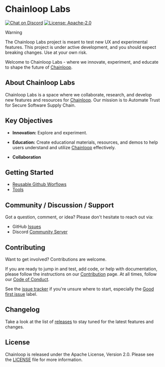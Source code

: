 # Chainloop Labs

[![Chat on Discord](https://img.shields.io/discord/1037381970189111326?logo=discord)](https://discord.gg/f7atkaZact)
[![License: Apache-2.0](https://img.shields.io/badge/License-Apache%202.0-blue.svg)](https://github.com/chainloop-dev/chainloop/blob/main/LICENSE.md)

> [!WARNING]
> The Chainloop Labs project is meant to test new UX and experimental features. This project is under active development, and you should expect breaking changes. Use at your own risk. 

Welcome to Chainloop Labs - where we innovate, experiment, and educate to shape the future of [Chainloop](https://github.com/chainloop-dev/chainloop). 

## About Chainloop Labs

Chainloop Labs is a space where we collaborate, research, and develop new features and resources for [Chainloop](https://github.com/chainloop-dev/chainloop). Our mission is to Automate Trust for Secure Software Supply Chain.

## Key Objectives

- **Innovation:** Explore and experiment.
  
- **Education:** Create educational materials, resources, and demos to help users understand and utilize [Chainloop](https://github.com/chainloop-dev/chainloop) effectively.
  
- **Collaboration**

## Getting Started

- [Reusable Github Worflows](.github/workflows/chainloop.yml)
- [Tools](./tools)

## Community / Discussion / Support

Got a question, comment, or idea? Please don't hesitate to reach out via:

- GitHub [Issues](https://github.com/chainloop-dev/labs/issues)
- Discord [Community Server](https://discord.gg/f7atkaZact)

## Contributing

Want to get involved? Contributions are welcome.

If you are ready to jump in and test, add code, or help with documentation, please follow the instructions on
our [Contribution](https://github.com/chainloop-dev/chainloop/blob/main/CONTRIBUTING.md) page. At all times, follow our [Code of Conduct](https://github.com/chainloop-dev/chainloop/blob/main/CODE_OF_CONDUCT.md).

See the [issue tracker](https://github.com/chainloop-dev/labs/issues) if you're unsure where to start, especially the [Good first issue](https://github.com/chainloop-dev/labs/labels/good%20first%20issue) label.

## Changelog

Take a look at the list of [releases](http://github.com/chainloop-dev/labs/releases) to stay tuned for the latest features and changes.

## License

Chainloop is released under the Apache License, Version 2.0. Please see the [LICENSE](./LICENSE.md) file for more information.